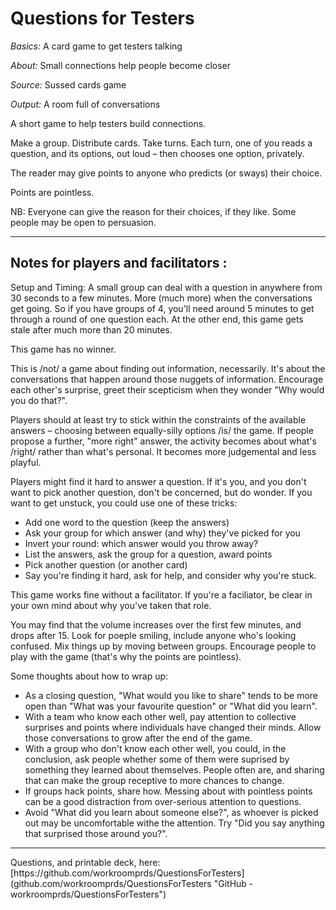 # Questions for Testers

*Basics:* A card game to get testers talking

*About:* Small connections help people become closer

*Source:* Sussed cards game

*Output:* A room full of conversations

A short game to help testers build connections.

Make a group. Distribute cards. Take turns. Each turn, one of you reads a question, and its options, out loud – then chooses one option, privately.

The reader may give points to anyone who predicts (or sways) their choice.

Points are pointless.

NB: Everyone can give the reason for their choices, if they like. Some people may be open to persuasion.

<HR>
	
## Notes for players and facilitators :

Setup and Timing: A small group can deal with a question in anywhere from 30 seconds to a few minutes. More (much more) when the conversations get going. So if you have groups of 4, you'll need around 5 minutes to get through a round of one question each. At the other end, this game gets stale after much more than 20 minutes.

This game has no winner.

This is /not/ a game about finding out information, necessarily. It's about the conversations that happen around those nuggets of information. Encourage each other's surprise, greet their scepticism when they wonder "Why would you do that?".

Players should at least try to stick within the constraints of the available answers – choosing between equally-silly options /is/ the game. If people propose a further, "more right" answer, the activity becomes about what's /right/ rather than what's personal. It becomes more judgemental and less playful.

Players might find it hard to answer a question. If it's you, and you don't want to pick another question, don't be concerned, but do wonder. If you want to get unstuck, you could use one of these tricks:

* Add one word to the question (keep the answers)
* Ask your group for which answer (and why) they've picked for you
* Invert your round: which answer would you throw away?
* List the answers, ask the group for a question, award points 
* Pick another question (or another card) 
* Say you're finding it hard, ask for help, and consider why you're stuck.


This game works fine without a facilitator. If you're a faciliator, be clear in your own mind about why you've taken that role. 

You may find that the volume increases over the first few minutes, and drops after 15. Look for poeple smiling, include anyone who's looking confused. Mix things up by moving between groups. Encourage people to play with the game (that's why the points are pointless).

Some thoughts about how to wrap up:

* As a closing question, "What would you like to share" tends to be more open than "What was your favourite question" or "What did you learn".
* With a team who know each other well, pay attention to collective surprises and points where individuals have changed their minds. Allow those conversations to grow after the end of the game.	
* With a group who don't know each other well, you could, in the conclusion, ask people whether some of them were suprised by something they learned about themselves. People often are, and sharing that can make the group receptive to more chances to change.
* If groups hack points, share how. Messing about with pointless points can be a good distraction from over-serious attention to questions.
* Avoid "What did you learn about someone else?", as whoever is picked out may be uncomfortable withe the attention. Try "Did you say anything that surprised those around you?".
	
<hr>

<p>Questions, and printable deck, here: [https://github.com/workroomprds/QuestionsForTesters](github.com/workroomprds/QuestionsForTesters "GitHub - workroomprds/QuestionsForTesters")</p>